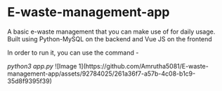 # E-waste-management-app
<p> A basic e-waste management that you can make use of for daily usage. Built using Python-MySQL on the backend and Vue JS on the frontend
</p>

<p>In order to run it, you can use the command -</p>
<em>python3 app.py</em>
![Image 1](https://github.com/Amrutha5081/E-waste-management-app/assets/92784025/261a36f7-a57b-4c08-b1c9-35d8f9395f39)
